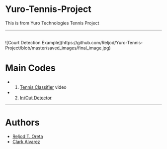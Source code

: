 # Yuro-Tennis-Project

This is from Yuro Technologies Tennis Project

---
<br>
![Court Detection Example](https://github.com/Reljod/Yuro-Tennis-Project/blob/master/saved_images/final_image.jpg)

# Main Codes
* 1. [Tennis Classifier](https://github.com/Reljod/Yuro-Tennis-Project/blob/master/TennisClassifier/main_video.py) video
* 2. [In/Out Detector](https://github.com/Reljod/Yuro-Tennis-Project/blob/master/in_out_detector/in_out.py)

---

 # Authors
  * [Reljod T. Oreta](https://github.com/Reljod)
  * [Clark Alvarez](https://github.com/clarkalvarez)
